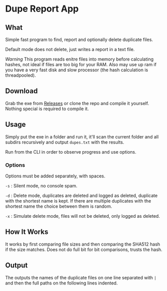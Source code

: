 # Dupe Report App


## What

Simple fast program to find, report and optionally delete duplicate files.

Default mode does not delete, just writes a report in a text file.

_Warning_ This program reads enitre files into memory before calculating hashes, not ideal if files are too big for your RAM.
Also may use up ram if you have a very fast disk and slow processor (the hash calculation is threadpooled).

## Download

Grab the exe from [Releases](https://github.com/t3hmun/DupeReport/releases) or clone the repo and compile it yourself.
Nothing special is required to compile it.


## Usage

Simply put the exe in a folder and run it, it'll scan the current folder and all subdirs recursively and output `dupes.txt` with the results.

Run from the CLI in order to observe progress and use options.


### Options

Options must be added separately, with spaces.

`-s`
: Silent mode, no console spam.

`-d`
: Delete mode, duplicates are deleted and logged as deleted, duplicate with the shortest name is kept. If there are multiple duplicates with the shortest name the choice between them is random.

`-x`
: Simulate delete mode, files will not be deleted, only logged as deleted.


## How It Works

It works by first comparing file sizes and then comparing the SHA512 hash if the size matches.
Does not do full bit for bit comparisons, trusts the hash.


## Output

The outputs the names of the duplicate files on one line separated with `|` and then the full paths on the following lines indented. 
